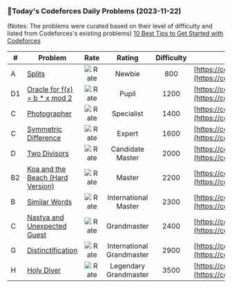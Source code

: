 ### 🌟Today's Codeforces Daily Problems (2023-11-22)
(Notes: The problems were curated based on their level of difficulty and listed from Codeforces's existing problems)
[10 Best Tips to Get Started with Codeforces](https://github.com/ika9810/Codeforces-Daily-Problems/blob/main/10%20Best%20Tips%20to%20Get%20Started%20with%20Codeforces.md)

| # | Problem | Rate| Rating | Difficulty | Contest |
|---| ----- | :--------: | :----------: | :----------: | ---------- |
|A|[Splits](https://codeforces.com/contest/964/problem/A)|![Rate](https://img.shields.io/badge/Newbie-800-lightgrey)|Newbie|800|[https://codeforces.com/contest/964](https://codeforces.com/contest/964)|
|D1|[Oracle for f(x) = b * x mod 2](https://codeforces.com/contest/1002/problem/D1)|![Rate](https://img.shields.io/badge/Pupil-1200-brightgreen)|Pupil|1200|[https://codeforces.com/contest/1002](https://codeforces.com/contest/1002)|
|C|[Photographer](https://codeforces.com/contest/203/problem/C)|![Rate](https://img.shields.io/badge/Specialist-1400-9cf)|Specialist|1400|[https://codeforces.com/contest/203](https://codeforces.com/contest/203)|
|C|[Symmetric Difference](https://codeforces.com/contest/683/problem/C)|![Rate](https://img.shields.io/badge/Expert-1600-blue)|Expert|1600|[https://codeforces.com/contest/683](https://codeforces.com/contest/683)|
|D|[Two Divisors](https://codeforces.com/contest/1366/problem/D)|![Rate](https://img.shields.io/badge/Candidate%20Master-2000-blueviolet)|Candidate Master|2000|[https://codeforces.com/contest/1366](https://codeforces.com/contest/1366)|
|B2|[Koa and the Beach (Hard Version)](https://codeforces.com/contest/1384/problem/B2)|![Rate](https://img.shields.io/badge/Master-2200-orange)|Master|2200|[https://codeforces.com/contest/1384](https://codeforces.com/contest/1384)|
|B|[Similar Words](https://codeforces.com/contest/856/problem/B)|![Rate](https://img.shields.io/badge/International%20Master-2300-orange)|International Master|2300|[https://codeforces.com/contest/856](https://codeforces.com/contest/856)|
|C|[Nastya and Unexpected Guest](https://codeforces.com/contest/1340/problem/C)|![Rate](https://img.shields.io/badge/Grandmaster-2400-red)|Grandmaster|2400|[https://codeforces.com/contest/1340](https://codeforces.com/contest/1340)|
|G|[Distinctification](https://codeforces.com/contest/1051/problem/G)|![Rate](https://img.shields.io/badge/International%20Grandmaster-2900-red)|International Grandmaster|2900|[https://codeforces.com/contest/1051](https://codeforces.com/contest/1051)|
|H|[Holy Diver ](https://codeforces.com/contest/1148/problem/H)|![Rate](https://img.shields.io/badge/Legendary%20Grandmaster-3500-red)|Legendary Grandmaster|3500|[https://codeforces.com/contest/1148](https://codeforces.com/contest/1148)|
